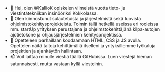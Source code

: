 - 👋 Hei, olen @KallioK opiskelen viimeistä vuotta tieto- ja viestintätekniikan insinööriksi Kokkolassa.
- 👀 Olen kiinnostunut sulautetuista ja järjestelmistä sekä luovista ohjelmistokehitysprojekteista.
Toimin tällä hetkellä useissa eri rooleissa mm. startUp yrityksen perustajana ja ohjelmstokehittäjänä 
kilpa-autojen ajotietokone ja ohjausjärjestelmien kehitysprojektissa.
- 🌱 Opetteleen parhaillaan koodaamaan HTML, CSS ja JS avulla. Opettelen näitä taitoja kehittämällä itselleni ja yrityksillemme
työkaluja projektien ja ajankäytön hallintaan.
- 📫 Voit laittaa minulle viestiä täällä GitHubissa. Luen viestejä hieman satunnaisesti, mutta vastaan kyllä viesteihin.

<!---
KallioK/KallioK is a ✨ special ✨ repository because its `README.md` (this file) appears on your GitHub profile.
You can click the Preview link to take a look at your changes.
--->
